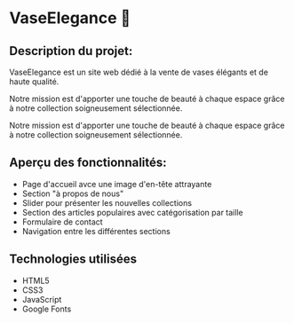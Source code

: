 # VaseElegance 🏺


## Description du projet:
VaseElegance est un site web dédié à la vente de vases élégants et de haute qualité.

Notre mission est d'apporter une touche de beauté à chaque espace grâce à notre collection soigneusement sélectionnée.

Notre mission est d'apporter une touche de beauté à chaque espace grâce à notre collection soigneusement sélectionnée.


## Aperçu des fonctionnalités:
- Page d'accueil avce une image d'en-tête attrayante
- Section "à propos de nous"
- Slider pour présenter les nouvelles collections
- Section des articles populaires avec catégorisation par taille
- Formulaire de contact
- Navigation entre les différentes sections 


## Technologies utilisées

- HTML5  
- CSS3  
- JavaScript  
- Google Fonts



